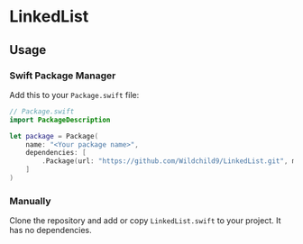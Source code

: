 # LinkedList

## Usage

### Swift Package Manager

Add this to your `Package.swift` file:

```swift
// Package.swift
import PackageDescription

let package = Package(
    name: "<Your package name>",
    dependencies: [
        .Package(url: "https://github.com/Wildchild9/LinkedList.git", majorVersion: 0)
    ]
)
```

### Manually

Clone the repository and add or copy `LinkedList.swift` to your project. It has no dependencies.
